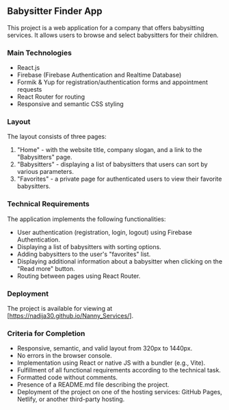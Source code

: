 ## Babysitter Finder App

This project is a web application for a company that offers babysitting services. It allows users to browse and select babysitters for their children.

### Main Technologies

- React.js
- Firebase (Firebase Authentication and Realtime Database)
- Formik & Yup for registration/authentication forms and appointment requests
- React Router for routing
- Responsive and semantic CSS styling

### Layout

The layout consists of three pages:
1. "Home" - with the website title, company slogan, and a link to the "Babysitters" page.
2. "Babysitters" - displaying a list of babysitters that users can sort by various parameters.
3. "Favorites" - a private page for authenticated users to view their favorite babysitters.

### Technical Requirements

The application implements the following functionalities:
- User authentication (registration, login, logout) using Firebase Authentication.
- Displaying a list of babysitters with sorting options.
- Adding babysitters to the user's "favorites" list.
- Displaying additional information about a babysitter when clicking on the "Read more" button.
- Routing between pages using React Router.

### Deployment

The project is available for viewing at [https://nadija30.github.io/Nanny_Services/].

### Criteria for Completion

- Responsive, semantic, and valid layout from 320px to 1440px.
- No errors in the browser console.
- Implementation using React or native JS with a bundler (e.g., Vite).
- Fulfillment of all functional requirements according to the technical task.
- Formatted code without comments.
- Presence of a README.md file describing the project.
- Deployment of the project on one of the hosting services: GitHub Pages, Netlify, or another third-party hosting.